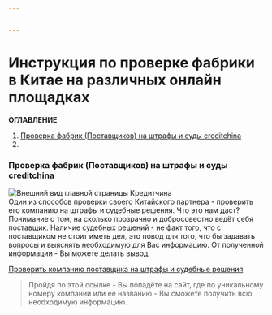 ```yaml
---


---
```


<h1 id="инструкция-по-проверке-фабрики-в-китае-на-различных-онлайн-площадках">Инструкция по проверке фабрики в Китае на различных онлайн площадках</h1>
<p><strong>ОГЛАВЛЕНИЕ</strong></p>
<ol>
<li><a href="#%D0%9F%D1%80%D0%BE%D0%B2%D0%B5%D1%80%D0%BA%D0%B0-%D1%84%D0%B0%D0%B1%D1%80%D0%B8%D0%BA-(%D0%9F%D0%BE%D1%81%D1%82%D0%B0%D0%B2%D1%89%D0%B8%D0%BA%D0%BE%D0%B2)-%D0%BD%D0%B0-%D1%88%D1%82%D1%80%D0%B0%D1%84%D1%8B-%D0%B8-%D1%81%D1%83%D0%B4%D1%8B-creditchina">Проверка фабрик (Поставщиков) на штрафы и суды creditchina</a></li>
<li></li>
</ol>
<h3 id="проверка-фабрик-поставщиков-на-штрафы-и-суды-creditchina">Проверка фабрик (Поставщиков) на штрафы и суды creditchina</h3>
<p><img src="https://s.iimg.su/s/26/93xlmQ4agfGi0Pboh9tevgUhnnHZbnTtUel6DMrC.png" alt="Внешний вид главной страницы Кредитчина"><br>
Один из способов проверки своего Китайского партнера - проверить его компанию на штрафы и судебные решения. Что это нам даст? Понимание о том, на сколько прозрачно и добросовестно ведёт себя поставщик. Наличие судебных решений - не факт того, что с поставщиком не стоит иметь дел, это повод для того, что бы задавать вопросы и выяснять необходимую для Вас информацию. От полученной информации - Вы можете делать вывод.</p>
<p><a href="https://www.creditchina.gov.cn/">Проверить компанию поставщика на штрафы и судебные решения</a></p>
<blockquote>
<p>Пройдя по этой ссылке - Вы попадёте на сайт, где по уникальному номеру компании или её названию - Вы сможете получить всю необходимую информацию.</p>
</blockquote>

